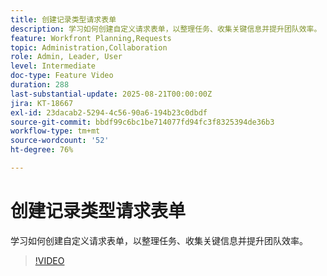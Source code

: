 ```yaml
---
title: 创建记录类型请求表单
description: 学习如何创建自定义请求表单，以整理任务、收集关键信息并提升团队效率。
feature: Workfront Planning,Requests
topic: Administration,Collaboration
role: Admin, Leader, User
level: Intermediate
doc-type: Feature Video
duration: 288
last-substantial-update: 2025-08-21T00:00:00Z
jira: KT-18667
exl-id: 23dacab2-5294-4c56-90a6-194b23c0dbdf
source-git-commit: bbdf99c6bc1be714077fd94fc3f8325394de36b3
workflow-type: tm+mt
source-wordcount: '52'
ht-degree: 76%

---
```


# 创建记录类型请求表单

学习如何创建自定义请求表单，以整理任务、收集关键信息并提升团队效率。

>[!VIDEO](https://video.tv.adobe.com/v/3471080/?learn=on&enablevpops=1)
